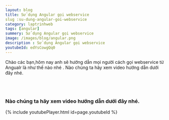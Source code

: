 ```yaml
---
layout: blog
title: Sử dụng Angular gọi webservice  
slug :su-dung-angular-goi-webservice
category: laptrinhweb
tags: [angular]
summery: Sử dụng Angular gọi webservice  
image: /images/blog/angular.png
description : Sử dụng Angular gọi webservice
youtubeId: edYsCowgQq0
---
```

 
Chào các bạn,hôm nay anh sẽ hướng dẫn mọi người cách gọi webservice từ  Angualr là như thế nào nhé .
Nào chúng ta hãy xem video hướng dẫn dưới đây nhé.

<br><br>

### Nào chúng ta hãy xem video hướng dẫn dưới đây nhé.
{% include youtubePlayer.html id=page.youtubeId %}